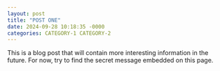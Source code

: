 ```yaml
---
layout: post
title: "POST ONE"
date: 2024-09-28 10:18:35 -0000
categories: CATEGORY-1 CATEGORY-2
---
```

This is a blog post that will contain more interesting information in the future. For now, try to find the secret message embedded on this page.

